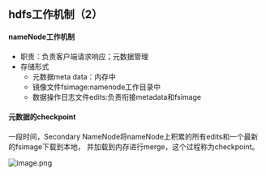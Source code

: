 ## hdfs工作机制（2）

#### nameNode工作机制

* 职责：负责客户端请求响应；元数据管理
* 存储形式
  * 元数据meta data：内存中
  * 镜像文件fsimage:namenode工作目录中
  * 数据操作日志文件edits:负责衔接metadata和fsimage
#### 元数据的checkpoint
  一段时间，Secondary NameNode将nameNode上积累的所有edits和一个最新的fsimage下载到本地，
  并加载到内存进行merge，这个过程称为checkpoint。
  
  ![image.png](https://upload-images.jianshu.io/upload_images/14466577-ab4aa48f2f4d9a8b.png?imageMogr2/auto-orient/strip%7CimageView2/2/w/1240)

